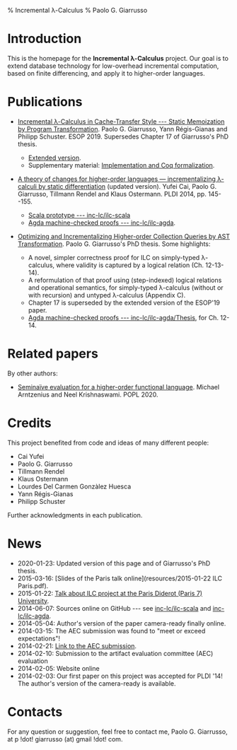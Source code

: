 % Incremental λ-Calculus
% Paolo G. Giarrusso

# Introduction

This is the homepage for the **Incremental λ-Calculus** project. Our goal is to
extend database technology for low-overhead incremental computation, based on
finite differencing, and apply it to higher-order languages.

# Publications
  - [Incremental λ-Calculus in Cache-Transfer Style --- Static Memoization by
    Program Transformation](https://link.springer.com/chapter/10.1007/978-3-030-17184-1_20).
    Paolo G. Giarrusso, Yann Régis-Gianas and Philipp Schuster. ESOP 2019.
    Supersedes Chapter 17 of Giarrusso's PhD thesis.
    - [Extended version](https://github.com/yurug/cts/blob/ae1bf7b4b7ef82167324c7ce18dc3785b7dcaab7/static-caching-extended.pdf).
    - Supplementary material: [Implementation and Coq
      formalization](https://github.com/yurug/cts).
  - [A theory of changes for higher-order languages — incrementalizing λ-calculi
    by static differentiation](resources/pldi14-ilc-author-final.pdf) (updated
    version). Yufei Cai, Paolo G. Giarrusso, Tillmann Rendel and Klaus Ostermann.
    PLDI 2014, pp. 145--155.
    - [Scala prototype --- inc-lc/ilc-scala](https://github.com/inc-lc/ilc-scala)
    - [Agda machine-checked proofs --- inc-lc/ilc-agda](https://github.com/inc-lc/ilc-agda).

  - [Optimizing and Incrementalizing Higher-order Collection Queries by AST
    Transformation](resources/giarrusso-phd-thesis-2020-final.pdf).
    Paolo G. Giarrusso's PhD thesis.
    Some highlights:
    - A novel, simpler correctness proof for ILC on simply-typed λ-calculus,
      where validity is captured by a logical relation (Ch. 12-13-14).
    - A reformulation of that proof using (step-indexed) logical relations and
      operational semantics, for simply-typed λ-calculus (without or with
      recursion) and untyped λ-calculus (Appendix C).
    - Chapter 17 is superseded by the extended version of the ESOP'19 paper.
    - [Agda machine-checked proofs --- inc-lc/ilc-agda/Thesis](https://github.com/inc-lc/ilc-agda/tree/master/Thesis/), for Ch. 12-14.

# Related papers
By other authors:

- [Seminaïve evaluation for a higher-order functional
  language](https://dl.acm.org/doi/abs/10.1145/3371090).
  Michael Arntzenius and Neel Krishnaswami. POPL 2020.

# Credits
This project benefited from code and ideas of many different people:

- Cai Yufei
- Paolo G. Giarrusso
- Tillmann Rendel
- Klaus Ostermann
- Lourdes Del Carmen Gonzàlez Huesca
- Yann Régis-Gianas
- Philipp Schuster

Further acknowledgments in each publication.

# News
- 2020-01-23: Updated version of this page and of Giarrusso's PhD thesis.
- 2015-03-16: [Slides of the Paris talk online](resources/2015-01-22 ILC Paris.pdf).
- 2015-01-22:
  [Talk about ILC project at the Paris Diderot (Paris 7) University](http://blaisorblade.github.io/blog/2015/01/15/a-talk-on-ilc/).
- 2014-06-07: Sources online on GitHub --- see
  [inc-lc/ilc-scala](https://github.com/inc-lc/ilc-scala) and
  [inc-lc/ilc-agda](https://github.com/inc-lc/ilc-agda).
- 2014-05-04: Author's version of the paper camera-ready finally online.
- 2014-03-15: The AEC submission was found to "meet or exceed expectations"!
- 2014-02-21: [Link to the AEC submission](AEC.html).
- 2014-02-10: Submission to the artifact evaluation committee (AEC) evaluation
- 2014-02-05: Website online
- 2014-02-03: Our first paper on this project was accepted for PLDI '14! The
  author's version of the camera-ready is available.

# Contacts
For any question or suggestion, feel free to contact me, Paolo G. Giarrusso, at
p !dot! giarrusso (at) gmail !dot! com.

